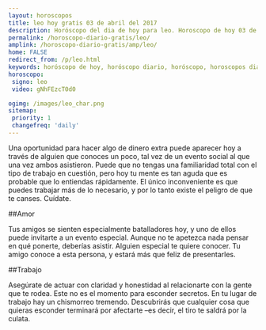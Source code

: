 ```yaml
---
layout: horoscopos
title: leo hoy gratis 03 de abril del 2017 
description: Horóscopo del dia de hoy para leo. Horoscopo de hoy 03 de abril del 2017. Las predicciones de amor, trabajo, vida personal gratis.
permalink: /horoscopo-diario-gratis/leo/
amplink: /horoscopo-diario-gratis/amp/leo/
home: FALSE
redirect_from: /p/leo.html
keywords: horóscopo de hoy, horóscopo diario, horóscopo, horoscopos diarios gratis del dia de hoy, horóscopo diario gratis,horóscopo 2017, horóscopo esperanza gracia, horoscopo leo hoy, horoscop, horóscopos gratis, horoscopo leo, horoscopo leo 2017, Tarot, Astrologia, Zodíaco, leo, horoscopo gratis
horoscopo:
 signo: leo
 video: gNhFEzcT0d0

ogimg: /images/leo_char.png
sitemap:
 priority: 1
 changefreq: 'daily'
---
```



Una oportunidad para hacer algo de dinero extra puede aparecer hoy a través de alguien que conoces un poco, tal vez de un evento social al que una vez ambos asistieron. Puede que no tengas una familiaridad total con el tipo de trabajo en cuestión, pero hoy tu mente es tan aguda que es probable que lo entiendas rápidamente. El único inconveniente es que puedes trabajar más de lo necesario, y por lo tanto existe el peligro de que te canses. Cuídate.

##Amor

Tus amigos se sienten especialmente batalladores hoy, y uno de ellos puede invitarte a un evento especial. Aunque no te apetezca nada pensar en qué ponerte, deberías asistir. Alguien especial te quiere conocer. Tu amigo conoce a esta persona, y estará más que feliz de presentarles.

##Trabajo

Asegúrate de actuar con claridad y honestidad al relacionarte con la gente que te rodea. Este no es el momento para esconder secretos. En tu lugar de trabajo hay un chismorreo tremendo. Descubrirás que cualquier cosa que quieras esconder terminará por afectarte –es decir, el tiro te saldrá por la culata.